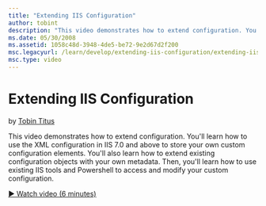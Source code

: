 ```yaml
---
title: "Extending IIS Configuration"
author: tobint
description: "This video demonstrates how to extend configuration. You’ll learn how to use the XML configuration in IIS 7.0 and above to store your own custom configuratio..."
ms.date: 05/30/2008
ms.assetid: 1058c48d-3948-4de5-be72-9e2d67d2f200
msc.legacyurl: /learn/develop/extending-iis-configuration/extending-iis-configuration
msc.type: video
---
```

Extending IIS Configuration
====================
by [Tobin Titus](https://github.com/tobint)

This video demonstrates how to extend configuration. You'll learn how to use the XML configuration in IIS 7.0 and above to store your own custom configuration elements. You'll also learn how to extend existing configuration objects with your own metadata. Then, you'll learn how to use existing IIS tools and Powershell to access and modify your custom configuration.

[&#9654; Watch video (6 minutes)](https://channel9.msdn.com/Blogs/IIS-NET-Site-Videos/extending-iis-configuration)